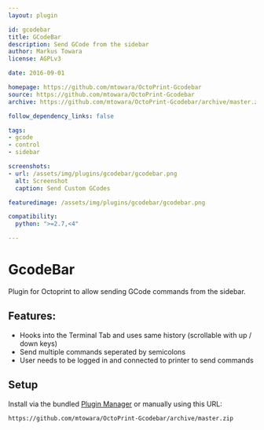 ```yaml
---
layout: plugin

id: gcodebar
title: GCodeBar
description: Send GCode from the sidebar
author: Markus Towara
license: AGPLv3

date: 2016-09-01

homepage: https://github.com/mtowara/OctoPrint-Gcodebar
source: https://github.com/mtowara/OctoPrint-Gcodebar
archive: https://github.com/mtowara/OctoPrint-Gcodebar/archive/master.zip

follow_dependency_links: false

tags:
- gcode
- control
- sidebar

screenshots:
- url: /assets/img/plugins/gcodebar/gcodebar.png
  alt: Screenshot
  caption: Send Custom GCodes

featuredimage: /assets/img/plugins/gcodebar/gcodebar.png

compatibility:
  python: ">=2.7,<4"

---
```


# GcodeBar

Plugin for Octoprint to allow sending GCode commands from the sidebar.

## Features:
- Hooks into the Terminal Tab and uses same history (scrollable with up / down keys)
- Send multiple commands seperated by semicolons
- User needs to be logged in and connected to printer to send commands

## Setup

Install via the bundled [Plugin Manager](https://github.com/foosel/OctoPrint/wiki/Plugin:-Plugin-Manager)
or manually using this URL:

    https://github.com/mtowara/OctoPrint-Gcodebar/archive/master.zip
